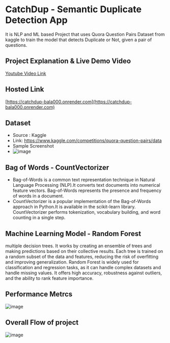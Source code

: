 # CatchDup - Semantic Duplicate Detection App
It is NLP and ML based Project that uses Quora Question Pairs Dataset from kaggle to train the model that detects Duplicate or Not, given a pair of questions.

## Project Explanation & Live Demo Video 
[Youtube Video Link](https://youtu.be/4Suxhji_LbQ)

## Hosted Link
[https://catchdup-bala000.onrender.com](https://catchdup-bala000.onrender.com)

## Dataset
- Source : Kaggle
- Link: https://www.kaggle.com/competitions/quora-question-pairs/data
- Sample Screenshot
- ![image](https://github.com/Balakrishnan000/Semantic-Duplicate-Detection/assets/70379877/911d5e12-982b-49ef-88e8-8bf8859a7d7e)

## Bag of Words - CountVectorizer
- Bag-of-Words is a common text representation technique in Natural Language Processing (NLP).It converts text documents into numerical feature vectors. Bag-of-Words represents the presence and frequency of words in a document.
- CountVectorizer is a popular implementation of the Bag-of-Words approach in Python.It is available in the scikit-learn library. CountVectorizer performs tokenization, vocabulary building, and word counting in a single step.

## Machine Learning Model - Random Forest
multiple decision trees. It works by creating an ensemble of trees and making predictions based on their collective results. Each tree is trained on a random subset of the data and features, reducing the risk of overfitting and improving generalization. Random Forest is widely used for classification and regression tasks, as it can handle complex datasets and handle missing values. It offers high accuracy, robustness against outliers, and the ability to rank feature importance.

## Performance Metrcs
![image](https://github.com/Balakrishnan000/Semantic-Duplicate-Detection/assets/70379877/d8f7a6ac-9ac0-400b-8623-057a433f4000)


## Overall Flow of project
![image](https://github.com/Balakrishnan000/Semantic-Duplicate-Detection/assets/70379877/6d62034c-cd95-4fee-859a-bf3c05edeaeb)

